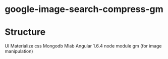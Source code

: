 # google-image-search-compress-gm

# Structure

UI Materialize css
Mongodb Mlab
Angular 1.6.4
node module gm (for image manipulation)

